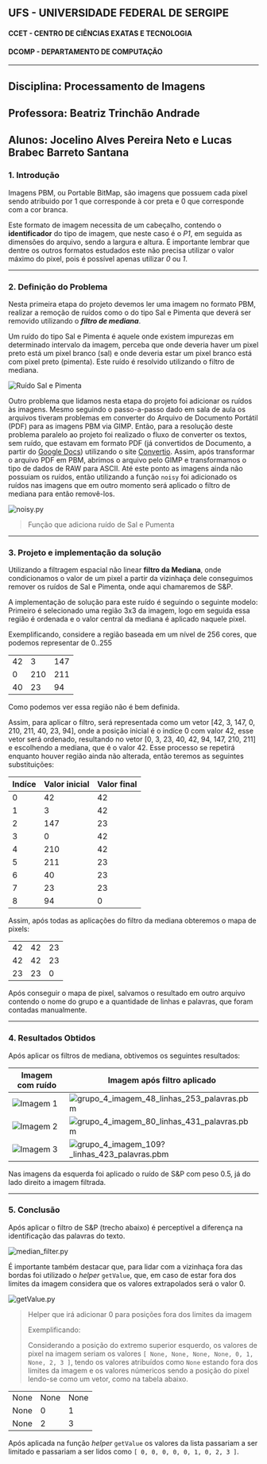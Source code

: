 ## UFS -  UNIVERSIDADE FEDERAL DE SERGIPE

#### CCET - CENTRO DE CIÊNCIAS EXATAS E TECNOLOGIA

#### DCOMP - DEPARTAMENTO DE COMPUTAÇÃO



-----------------------------

## Disciplina: Processamento de Imagens
## Professora: Beatriz Trinchão Andrade
## Alunos: Jocelino Alves Pereira Neto e Lucas Brabec Barreto Santana




### 1. Introdução

Imagens PBM, ou Portable BitMap, são imagens que possuem cada pixel sendo atribuido por 1 que corresponde à cor preta e 0 que corresponde com a cor branca.

Este formato de imagem necessita de um cabeçalho, contendo o **identificador** do tipo de imagem, que neste caso é o *P1*, em seguida as dimensões do arquivo, sendo a largura e altura. É importante lembrar que dentre os outros formatos estudados este não precisa utilizar o valor máximo do pixel, pois é possível apenas utilizar *0* ou *1*.

----------------------------------


### 2. Definição do Problema

Nesta primeira etapa do projeto devemos ler uma imagem no formato PBM, realizar a remoção de ruídos como o do tipo Sal e Pimenta que deverá ser removido utilizando o ***filtro de mediana***.



Um ruído do tipo Sal e Pimenta é aquele onde existem impurezas em determinado intervalo da imagem, perceba que onde deveria haver um pixel preto está um pixel branco (sal) e onde deveria estar um pixel branco está com pixel preto (pimenta). Este ruído é resolvido utilizando o filtro de mediana.


![Ruído Sal e Pimenta](./README/images/salt_n_pepper.jpeg)



Outro problema que lidamos nesta etapa do projeto foi adicionar os ruídos às imagens. Mesmo seguindo o passo-a-passo dado em sala de aula os arquivos tiveram problemas em converter do Arquivo de Documento Portátil (PDF) para as imagens PBM via GIMP.
Então, para a resolução deste problema paralelo ao projeto foi realizado o fluxo de converter os textos, sem ruído, que estavam em formato PDF (já convertidos de Documento, a partir do [Google Docs](https://docs.google.com)) utilizando o site [Convertio](https://convertio.co/pdf-pbm/). Assim, após transformar o arquivo PDF em PBM, abrimos o arquivo pelo GIMP e transformamos o tipo de dados de RAW para ASCII. Até este ponto as imagens ainda não possuiam os ruídos, então utilizando a função ```noisy``` foi adicionado os ruídos nas imagens que em outro momento será aplicado o filtro de mediana para então removê-los.



![noisy.py](./README/images/noisy.py.png)

> Função que adiciona ruído de Sal e Pumenta




----------------------------------

### 3. Projeto e implementação da solução

Utilizando a filtragem espacial não linear **filtro da Mediana**, onde condicionamos o valor de um pixel a partir da vizinhaça dele conseguimos remover os ruídos de Sal e Pimenta, onde aqui chamaremos de S&P.

A implementação de solução para este ruído é seguindo o seguinte modelo:
Primeiro é selecionado uma região 3x3 da imagem, logo em seguida essa região é ordenada e o valor central da mediana é aplicado naquele pixel.


Exemplificando, considere a região baseada em um nível de 256 cores, que podemos representar de 0..255

|     |     |     |
| --  | --- | --- |
| 42  |  3  | 147 |
| 0   | 210 | 211 |
| 40  | 23  | 94  |

Como podemos ver essa região não é bem definida.

Assim, para aplicar o filtro, será representada como um vetor [42, 3, 147, 0, 210, 211, 40, 23, 94], onde a posição inicial é o indíce 0 com valor 42, esse vetor será ordenado, resultando no vetor [0, 3, 23, 40, 42, 94, 147, 210, 211] e escolhendo a mediana, que é o valor 42. Esse processo se repetirá enquanto houver região ainda não alterada, então teremos as seguintes substituições:

| Indíce | Valor inicial | Valor final | 
| ------ | ------------- | ----------- |
|    0   |       42      |      42     |
|    1   |       3       |      42     |
|    2   |       147     |      23     |
|    3   |       0       |      42     |
|    4   |       210     |      42     |
|    5   |       211     |      23     |
|    6   |       40      |      23     |
|    7   |       23      |      23     |
|    8   |       94      |      0      |

Assim, após todas as aplicações do filtro da mediana obteremos o mapa de pixels:

|     |     |     |
| --  | --- | --- |
| 42  | 42  |  23 |
| 42  | 42  |  23 |
| 23  | 23  |   0 |


Após conseguir o mapa de pixel, salvamos o resultado em outro arquivo contendo o nome do grupo e a quantidade de linhas e palavras, que foram contadas manualmente.



----------------------------------

### 4. Resultados Obtidos

Após aplicar os filtros de mediana, obtivemos os seguintes resultados:

| Imagem com ruído | Imagem após filtro aplicado |
| ---------------- | --------------------------- |
| ![Imagem 1](./README/images/cthulhu-noised.png) | ![grupo_4_imagem_48_linhas_253_palavras.pbm](./README/images/cthulhu-filtered.png) |
| ![Imagem 2](./README/images/dis-noised.png)     | ![grupo_4_imagem_80_linhas_431_palavras.pbm](./README/images/dis-filtered.png)     |
| ![Imagem 3](./README/images/42-noised.png)      | ![grupo_4_imagem_109?_linhas_423_palavras.pbm](./README/images/42-filtered.png)    |


Nas imagens da esquerda foi aplicado o ruído de S&P com peso 0.5, já do lado direito a imagem filtrada.


----------------------------------

### 5. Conclusão

Após aplicar o filtro de S&P (trecho abaixo) é perceptível a diferença na identificação das palavras do texto.

![median_filter.py](./README/images/median_filter.py.png)


É importante também destacar que, para lidar com a vizinhaça fora das bordas foi utilizado o *helper* ```getValue```, que, em caso de estar fora dos limites da imagem considera que os valores extrapolados será o valor 0.


![getValue.py](./README/images/getValue.py.png)

> Helper que irá adicionar 0 para posições fora dos limites da imagem
>
> Exemplificando:
>
> Considerando a posição do extremo superior esquerdo, os valores de pixel na imagem seriam os valores ```[ None, None, None, None, 0, 1, None, 2, 3 ]```, tendo os valores atribuídos como `None` estando fora dos limites da imagem e os valores númericos sendo a posição do pixel lendo-se como um vetor, como na tabela abaixo.
>


|       |       |       |
| ----  | ----- | ----- |
| None  | None  |  None |
| None  |   0   |    1  |
| None  |   2   |    3  |


Após aplicada na função *helper* ```getValue``` os valores da lista passariam a ser limitado e passariam a ser lidos como ```[ 0, 0, 0, 0, 0, 1, 0, 2, 3 ]```.


